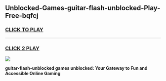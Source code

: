 
## Unblocked-Games-guitar-flash-unblocked-Play-Free-bqfcj
<h3>
<a href="https://premium76.site?title=guitar-flash-unblocked&ref=18A1">CLICK TO PLAY</a></h3>
<hr>

<h3>
<a href="https://premium76.site?title=guitar-flash-unblocked&ref=18A1">CLICK 2 PLAY</a>
  
</h3>

<a href="https://premium76.site?title=guitar-flash-unblocked&ref=18A1"><img src="https://clearcache.store/games.png"></a>


**guitar-flash-unblocked games unblocked: Your Gateway to Fun and Accessible Online Gaming**
